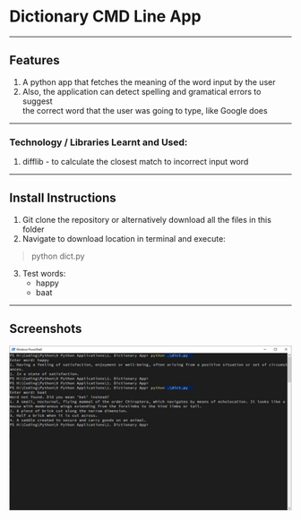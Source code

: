 # Dictionary CMD Line App

---

## Features

1. A python app that fetches the meaning of the word input by the user
2. Also, the application can detect spelling and gramatical errors to suggest  
the correct word that the user was going to type, like Google does

---

### Technology / Libraries Learnt and Used:
1. difflib - to calculate the closest match to incorrect input word

---

## Install Instructions

1. Git clone the repository or alternatively download all the files in this folder
2. Navigate to download location in terminal and execute:
> python dict.py
3. Test words:
	* happy
	* baat

---

## Screenshots

![alt text](https://github.com/karanshah229/Python-Projects/blob/master/1._Dictionary_App/screenshots/screenshot.png "Dictionary CMD Line Application")
